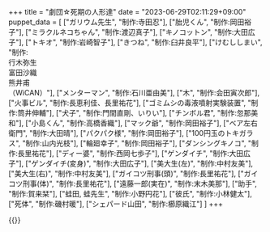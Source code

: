 +++
title = "劇団☆死期の人形達"
date = "2023-06-29T02:11:29+09:00"
puppet_data = [
    ["ガリウム先生", "制作:寺田忍"],
    ["胎児くん", "制作:岡田裕子"],
    ["ミラクルネコちゃん", "制作:渡辺真子"],
    ["キノコットン", "制作:大田広子"],
    ["トキオ", "制作:岩崎智子"],
    ["きつね", "制作:臼井良平"],
    ["けむししまい", "制作:<br>行木弥生<br>富田沙織<br>熊井甫<br>（WiCAN）"],
    ["メンターマン", "制作:石川亜由美"],
    ["木", "制作:会田寅次郎"],
    ["火事ビル", "制作:長恵利佳、長里祐花"],
    ["ゴミムシの毒液噴射実験装置", "制作:筒井伸輔"],
    ["犬子", "制作:門間直剛、いりい"],
    ["チンボル君", "制作:忽那美和"],
    ["小島くん", "制作:高橋香織"],
    ["マック爺", "制作:岡田裕子"],
    ["ベア左右衛門", "制作:大田晴"],
    ["パクパク様", "制作:岡田裕子"],
    ["100円玉のトキガラス", "制作:山内光枝"],
    ["輪廻幸子", "制作:岡田裕子"],
    ["ダンシングキノコ", "制作:長里祐花"],
    ["ディー婆", "制作:西岡七歩子"],
    ["ゲンダイチ", "制作:大田広子"],
    ["ゲンダイチ(変身)", "制作:大田広子"],
    ["美大生(左)", "制作:中村友美"],
    ["美大生(右)", "制作:中村友美"],
    ["ガイコツ刑事(頭)", "制作:長里祐花"],
    ["ガイコツ刑事(体)", "制作:長里祐花"],
    ["遠藤一郎(実在)", "制作:末木美那"],
    ["助手", "制作:賀来栞"],
    ["蛙田, 蛙先生", "制作:小野円花"],
    ["彼氏", "制作:小林健太"],
    ["死体", "制作:磯村暖"],
    ["シェパード山田", "制作:櫛原織江"]
]
+++

{{<puppet>}}